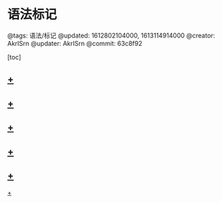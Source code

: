# 语法标记

@tags: 语法/标记
@updated: 1612802104000, 1613114914000
@creator: AkrISrn
@updater: AkrISrn
@commit: 63c8f92

[toc]

## [+](/zh/docs/flags.md)

## [+](/zh/docs/toc.md)

## [+](/zh/docs/list.md)

## [+](/zh/docs/slice.md)

## [+](/zh/docs/redirect.md)

[+](/zh/docs/other-marks.md)
